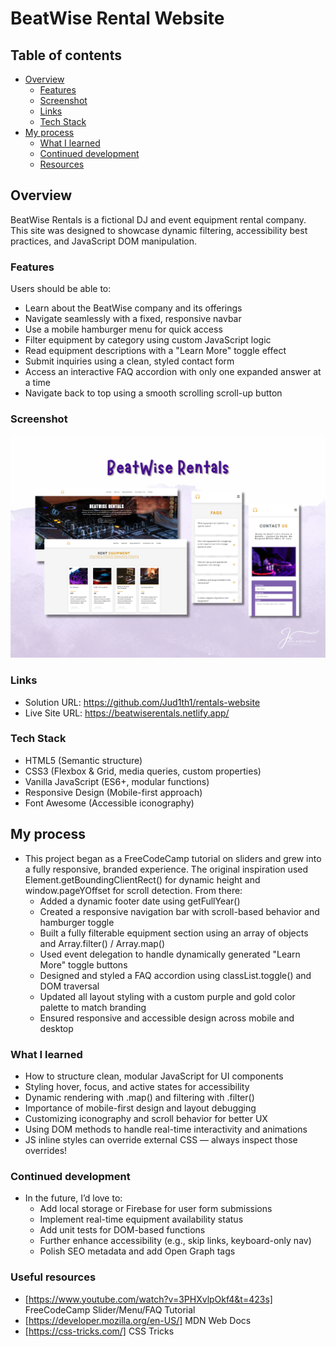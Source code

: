 # BeatWise Rental Website

## Table of contents

- [Overview](#overview)
  - [Features](#features)
  - [Screenshot](#screenshot)
  - [Links](#links)
  - [Tech Stack](#tech-stack)
- [My process](#my-process)
  - [What I learned](#what-i-learned)
  - [Continued development](#continued-development)
  - [Resources](#resources)

## Overview

BeatWise Rentals is a fictional DJ and event equipment rental company. This site was designed to showcase dynamic filtering, accessibility best practices, and JavaScript DOM manipulation.

### Features

Users should be able to:

- Learn about the BeatWise company and its offerings
- Navigate seamlessly with a fixed, responsive navbar
- Use a mobile hamburger menu for quick access
- Filter equipment by category using custom JavaScript logic
- Read equipment descriptions with a "Learn More" toggle effect
- Submit inquiries using a clean, styled contact form
- Access an interactive FAQ accordion with only one expanded answer at a time
- Navigate back to top using a smooth scrolling scroll-up button

### Screenshot

![](./screenshot.png)

### Links

- Solution URL: https://github.com/Jud1th1/rentals-website
- Live Site URL: https://beatwiserentals.netlify.app/

### Tech Stack

- HTML5 (Semantic structure)
- CSS3 (Flexbox & Grid, media queries, custom properties)
- Vanilla JavaScript (ES6+, modular functions)
- Responsive Design (Mobile-first approach)
- Font Awesome (Accessible iconography)

## My process

- This project began as a FreeCodeCamp tutorial on sliders and grew into a fully responsive, branded experience. The original inspiration used Element.getBoundingClientRect() for dynamic height and window.pageYOffset for scroll detection. From there:
  - Added a dynamic footer date using getFullYear()
  - Created a responsive navigation bar with scroll-based behavior and hamburger toggle
  - Built a fully filterable equipment section using an array of objects and Array.filter() / Array.map()
  - Used event delegation to handle dynamically generated "Learn More" toggle buttons
  - Designed and styled a FAQ accordion using classList.toggle() and DOM traversal
  - Updated all layout styling with a custom purple and gold color palette to match branding
  - Ensured responsive and accessible design across mobile and desktop

### What I learned

- How to structure clean, modular JavaScript for UI components
- Styling hover, focus, and active states for accessibility
- Dynamic rendering with .map() and filtering with .filter()
- Importance of mobile-first design and layout debugging
- Customizing iconography and scroll behavior for better UX
- Using DOM methods to handle real-time interactivity and animations
- JS inline styles can override external CSS — always inspect those overrides!

### Continued development

- In the future, I’d love to:
  - Add local storage or Firebase for user form submissions
  - Implement real-time equipment availability status
  - Add unit tests for DOM-based functions
  - Further enhance accessibility (e.g., skip links, keyboard-only nav)
  - Polish SEO metadata and add Open Graph tags

### Useful resources

- [https://www.youtube.com/watch?v=3PHXvlpOkf4&t=423s] FreeCodeCamp Slider/Menu/FAQ Tutorial
- [https://developer.mozilla.org/en-US/] MDN Web Docs
- [https://css-tricks.com/] CSS Tricks
